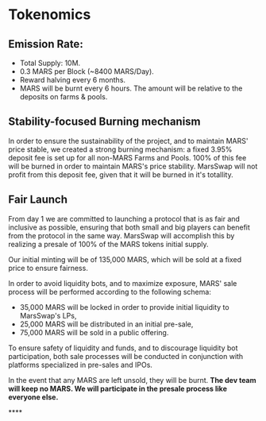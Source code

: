 # Tokenomics

## **Emission Rate:**

* Total Supply: 10M.
* 0.3 MARS per Block \(~8400 MARS/Day\).
* Reward halving every 6 months.
* MARS will be burnt every 6 hours. The amount will be relative to the deposits on farms & pools.

## **Stability-focused Burning mechanism**

In order to ensure the sustainability of the project, and to maintain MARS' price stable, we created a strong burning mechanism: a fixed 3.95% deposit fee is set up for all non-MARS Farms and Pools. 100% of this fee will be burned in order to maintain MARS's price stability. MarsSwap will not profit from this deposit fee, given that it will be burned in it's totallity.

## **Fair Launch**

From day 1 we are committed to launching a protocol that is as fair and inclusive as possible, ensuring that both small and big players can benefit from the protocol in the same way. MarsSwap will accomplish this by realizing a presale of 100% of the MARS tokens initial supply.

Our initial minting will be of 135,000 MARS, which will be sold at a fixed price to ensure fairness.

In order to avoid liquidity bots, and to maximize exposure, MARS' sale process will be performed according to the following schema:

* 35,000 MARS will be locked in order to provide initial liquidity to MarsSwap's LPs,
* 25,000 MARS will be distributed in an initial pre-sale,
* 75,000 MARS will be sold in a public offering.

To ensure safety of liquidity and funds, and to discourage liquidity bot participation, both sale processes will be conducted in conjunction with platforms specialized in pre-sales and IPOs.

In the event that any MARS are left unsold, they will be burnt. **The dev team will keep no MARS. We will participate in the presale process like everyone else.**

\*\*\*\*

